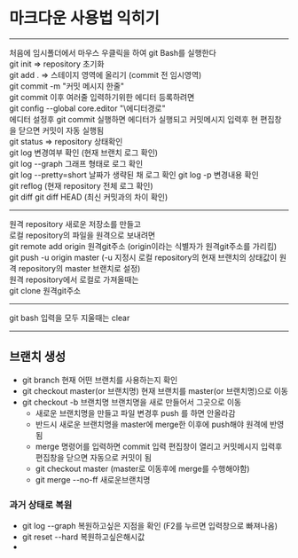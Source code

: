 # 마크다운 사용법 익히기
*** 
처음에 임시폴더에서 마우스 우클릭을 하여 git Bash를 실행한다   
git init => repository 초기화   
git add . => 스테이지 영역에 올리기 (commit 전 임시영역)   
git commit -m "커밋 메시지 한줄"   
git commit 이후 여러줄 입력하기위한 에디터 등록하려면   
git config --global core.editor "\에디터경로"   
에디터 설정후 git commit 실행하면 에디터가 실행되고 커밋메시지 입력후 현 편집창을 닫으면 커밋이 자동 실행됨   
git status => repository 상태확인   
git log 변경여부 확인 (현재 브랜치 로그 확인)   
git log --graph 그래프 형태로 로그 확인   
git log --pretty=short 날짜가 생략된 채 로그 확인 
git log -p 변경내용 확인  
git reflog (현재 repository 전체 로그 확인)   
git diff 
git diff HEAD (최신 커밋과의 차이 확인)
***   
원격 repository 새로운 저장소를 만들고   
로컬 repository의 파일을 원격으로 보내려면   
git remote add origin 원격git주소 (origin이라는 식별자가 원격git주소를 가리킴)   
git push -u origin master (-u 지정시 로컬 repository의 현재 브랜치의 상태값이 원격 repository의 master 브랜치로 설정)  
원격 repository에서 로컬로 가져올때는   
git clone 원격git주소   
***
git bash 입력을 모두 지울때는 clear   
***
## 브랜치 생성
* git branch 현재 어떤 브랜치를 사용하는지 확인
* git checkout master(or 브랜치명) 현재 브랜치를 master(or 브랜치명)으로 이동
* git checkout -b 브랜치명 브랜치명을 새로 만들어서 그곳으로 이동
    * 새로운 브랜치명을 만들고 파일 변경후 push 를 하면 안올라감
    * 반드시 새로운 브랜치명을 master에 merge한 이후에 push해야 원격에 반영됨
    * merge 명령어를 입력하면 commit 입력 편집창이 열리고 커밋메시지 입력후 편집창을 닫으면 자동으로 커밋이 됨
    * git checkout master (master로 이동후에 merge를 수행해야함)
    * git merge --no-ff 새로운브랜치명
### 과거 상태로 복원
+ git log --graph 복원하고싶은 지점을 확인 (F2를 누르면 입력창으로 빠져나옴)
+ git reset --hard 복원하고싶은해시값
+ 

